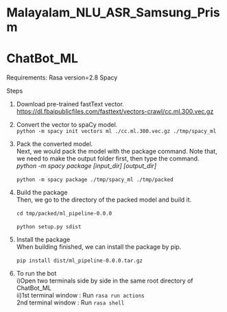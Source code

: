 # Malayalam_NLU_ASR_Samsung_Prism

# ChatBot_ML

Requirements: Rasa version=2.8
              Spacy

Steps <br />
1. Download pre-trained fastText vector. <br />
   https://dl.fbaipublicfiles.com/fasttext/vectors-crawl/cc.ml.300.vec.gz <br />
   
2. Convert the vector to spaCy model. <br />
   `python -m spacy init vectors ml ./cc.ml.300.vec.gz ./tmp/spacy_ml`
   
3. Pack the converted model. <br />
    Next, we would pack the model with the package command. Note that, we need to make the output folder first, then type the command. <br />
   *python -m spacy package [input_dir] [output_dir]* <br />
   <br />
   `python -m spacy package ./tmp/spacy_ml ./tmp/packed` <br />
    
4. Build the package <br />
    Then, we go to the directory of the packed model and build it.<br /> 
    <br />
    `cd tmp/packed/ml_pipeline-0.0.0` <br />
    <br />
    `python setup.py sdist` <br />
 
 5. Install the package <br />
     When building finished, we can install the package by pip. <br />
     <br />
     `pip install dist/ml_pipeline-0.0.0.tar.gz`
    <br />
 6. To run the bot  <br />
     i)Open two terminals side by side in the same root directory of ChatBot_ML  <br />
     ii)1st terminal window : Run `rasa run actions` <br />
         2nd terminal window : Run `rasa shell`  <br /> 
